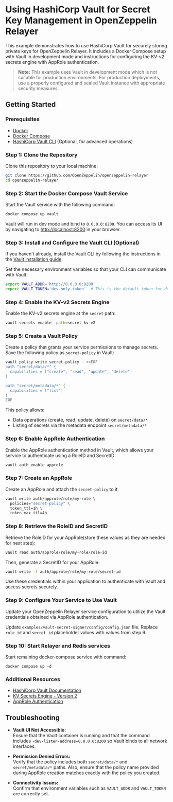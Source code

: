 # Using HashiCorp Vault for Secret Key Management in OpenZeppelin Relayer

This example demonstrates how to use HashiCorp Vault for securely storing private keys for OpenZeppelin Relayer. It includes a Docker Compose setup with Vault in development mode and instructions for configuring the KV-v2 secrets engine with AppRole authentication.

> **Note:** This example uses Vault in development mode which is not suitable for production environments. For production deployments, use a properly configured and sealed Vault instance with appropriate security measures.

## Getting Started

### Prerequisites

- [Docker](https://docs.docker.com/get-docker/)
- [Docker Compose](https://docs.docker.com/compose/install/)
- [HashiCorp Vault CLI](https://developer.hashicorp.com/vault/tutorials/get-started/install-binary?productSlug=vault&tutorialSlug=getting-started&tutorialSlug=getting-started-install) (Optional, for advanced operations)

### Step 1: Clone the Repository

Clone this repository to your local machine:

```bash
git clone https://github.com/OpenZeppelin/openzeppelin-relayer
cd openzeppelin-relayer
```

### Step 2: Start the Docker Compose Vault Service

Start the Vault service with the following command:

```bash
docker compose up vault
```

Vault will run in dev mode and bind to `0.0.0.0:8200`. You can access its UI by navigating to [http://localhost:8200](http://localhost:8200) in your browser.

### Step 3: Install and Configure the Vault CLI (Optional)

If you haven't already, install the Vault CLI by following the instructions in the [Vault installation guide](https://developer.hashicorp.com/vault/tutorials/get-started/install-binary?productSlug=vault&tutorialSlug=getting-started&tutorialSlug=getting-started-install).

Set the necessary environment variables so that your CLI can communicate with Vault:

```bash
export VAULT_ADDR='http://0.0.0.0:8200'
export VAULT_TOKEN='dev-only-token'  # This is the default token for dev mode defined in docker-compose fi;e
```

### Step 4: Enable the KV-v2 Secrets Engine

Enable the KV-v2 secrets engine at the `secret` path:

```bash
vault secrets enable -path=secret kv-v2
```

### Step 5: Create a Vault Policy

Create a policy that grants your service permissions to manage secrets. Save the following policy as `secret-policy` in Vault:

```bash
vault policy write secret-policy - <<EOF
path "secret/data/*" {
  capabilities = ["create", "read", "update", "delete"]
}

path "secret/metadata/*" {
  capabilities = ["list"]
}
EOF
```

This policy allows:
- Data operations (create, read, update, delete) on `secret/data/*`
- Listing of secrets via the metadata endpoint `secret/metadata/*`

### Step 6: Enable AppRole Authentication

Enable the AppRole authentication method in Vault, which allows your service to authenticate using a RoleID and SecretID:

```bash
vault auth enable approle
```

### Step 7: Create an AppRole

Create an AppRole and attach the `secret-policy` to it:

```bash
vault write auth/approle/role/my-role \
  policies="secret-policy" \
  token_ttl=1h \
  token_max_ttl=4h
```

### Step 8: Retrieve the RoleID and SecretID

Retrieve the RoleID for your AppRole(store these values as they are needed for next step):

```bash
vault read auth/approle/role/my-role/role-id
```

Then, generate a SecretID for your AppRole:

```bash
vault write -f auth/approle/role/my-role/secret-id
```

Use these credentials within your application to authenticate with Vault and access secrets securely.

### Step 9: Configure Your Service to Use Vault

Update your OpenZeppelin Relayer service configuration to utilize the Vault credentials obtained via AppRole authentication.

Update `examples/vault-secret-signer/config/config.json` file. Replace `role_id` and `secret_id` placeholder values with values from step 9.


### Step 10: Start Relayer and Redis services

Start remaining docker-compose service with command:

```
docker compose up -d
```


### Additional Resources

- [HashiCorp Vault Documentation](https://www.vaultproject.io/docs/)
- [KV Secrets Engine - Version 2](https://www.vaultproject.io/docs/secrets/kv/kv-v2)
- [AppRole Authentication](https://www.vaultproject.io/docs/auth/approle)

## Troubleshooting

- **Vault UI Not Accessible:**  
  Ensure that the Vault container is running and that the command includes `-dev-listen-address=0.0.0.0:8200` so Vault binds to all network interfaces.

- **Permission Denied Errors:**  
  Verify that the policy includes both `secret/data/*` and `secret/metadata/*` paths. Also, ensure that the policy name provided during AppRole creation matches exactly with the policy you created.

- **Connectivity Issues:**  
  Confirm that environment variables such as `VAULT_ADDR` and `VAULT_TOKEN` are correctly set.
